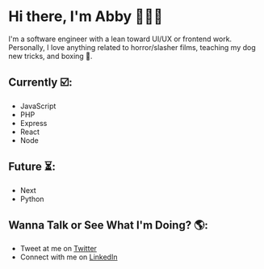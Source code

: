 # Hi there, I'm Abby 👩🏻‍💻

I'm a software engineer with a lean toward UI/UX or frontend work. Personally, I love anything related to horror/slasher films, teaching my dog new tricks, and boxing 🥊.


## Currently ☑️:

- JavaScript
- PHP
- Express
- React
- Node


## Future ⏳:

- Next
- Python


## Wanna Talk or See What I'm Doing? 🌎:

- Tweet at me on <a href="https://twitter.com/ablizben">Twitter</a> 
- Connect with me on <a href="https://www.linkedin.com/in/abigail-benjamin-b1a881154/">LinkedIn</a>


